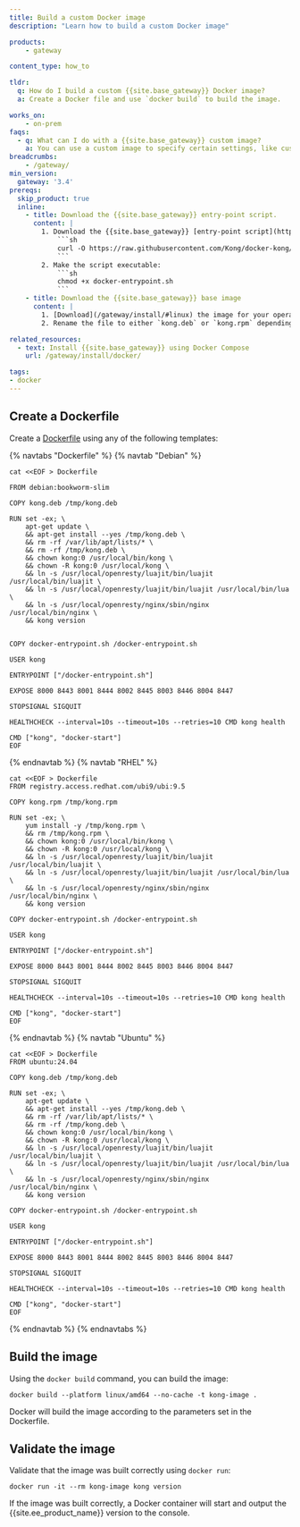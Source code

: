 ```yaml
---
title: Build a custom Docker image
description: "Learn how to build a custom Docker image"

products:
    - gateway

content_type: how_to

tldr: 
  q: How do I build a custom {{site.base_gateway}} Docker image?
  a: Create a Docker file and use `docker build` to build the image.

works_on:
    - on-prem
faqs:
  - q: What can I do with a {{site.base_gateway}} custom image?
    a: You can use a custom image to specify certain settings, like custom [ports](/gateway/network/) or [`kong.conf`](/gateway/manage-kong-conf/) parameters. This can be useful if your organization has certain requirements or other software that they use in conjunction with their API gateway. You can also use custom images in automation pipelines.
breadcrumbs:
    - /gateway/
min_version:
  gateway: '3.4'
prereqs:
  skip_product: true 
  inline:
    - title: Download the {{site.base_gateway}} entry-point script.
      content: |
        1. Download the {{site.base_gateway}} [entry-point script](https://raw.githubusercontent.com/Kong/docker-kong/master/docker-entrypoint.sh):
            ```sh
            curl -O https://raw.githubusercontent.com/Kong/docker-kong/master/docker-entrypoint.sh
            ```
        2. Make the script executable:
            ```sh
            chmod +x docker-entrypoint.sh
            ```
    - title: Download the {{site.base_gateway}} base image
      content: |
        1. [Download](/gateway/install/#linux) the image for your operating system.
        2. Rename the file to either `kong.deb` or `kong.rpm` depending on the package.

related_resources:
  - text: Install {{site.base_gateway}} using Docker Compose
    url: /gateway/install/docker/

tags:
- docker
---
```



## Create a Dockerfile

Create a [Dockerfile](https://docs.docker.com/reference/dockerfile/) using any of the following templates:

{% navtabs "Dockerfile" %}
{% navtab "Debian" %}
```
cat <<EOF > Dockerfile

FROM debian:bookworm-slim
   
COPY kong.deb /tmp/kong.deb
   
RUN set -ex; \
    apt-get update \
    && apt-get install --yes /tmp/kong.deb \
    && rm -rf /var/lib/apt/lists/* \
    && rm -rf /tmp/kong.deb \
    && chown kong:0 /usr/local/bin/kong \
    && chown -R kong:0 /usr/local/kong \
    && ln -s /usr/local/openresty/luajit/bin/luajit /usr/local/bin/luajit \
    && ln -s /usr/local/openresty/luajit/bin/luajit /usr/local/bin/lua \
    && ln -s /usr/local/openresty/nginx/sbin/nginx /usr/local/bin/nginx \
    && kong version
   
   
COPY docker-entrypoint.sh /docker-entrypoint.sh
   
USER kong
   
ENTRYPOINT ["/docker-entrypoint.sh"]
   
EXPOSE 8000 8443 8001 8444 8002 8445 8003 8446 8004 8447
   
STOPSIGNAL SIGQUIT
   
HEALTHCHECK --interval=10s --timeout=10s --retries=10 CMD kong health
   
CMD ["kong", "docker-start"]
EOF
```
{% endnavtab %}
{% navtab "RHEL" %}
```
cat <<EOF > Dockerfile
FROM registry.access.redhat.com/ubi9/ubi:9.5
   
COPY kong.rpm /tmp/kong.rpm
   
RUN set -ex; \
    yum install -y /tmp/kong.rpm \
    && rm /tmp/kong.rpm \
    && chown kong:0 /usr/local/bin/kong \
    && chown -R kong:0 /usr/local/kong \
    && ln -s /usr/local/openresty/luajit/bin/luajit /usr/local/bin/luajit \
    && ln -s /usr/local/openresty/luajit/bin/luajit /usr/local/bin/lua \
    && ln -s /usr/local/openresty/nginx/sbin/nginx /usr/local/bin/nginx \
    && kong version
   
COPY docker-entrypoint.sh /docker-entrypoint.sh
   
USER kong
   
ENTRYPOINT ["/docker-entrypoint.sh"]
   
EXPOSE 8000 8443 8001 8444 8002 8445 8003 8446 8004 8447
   
STOPSIGNAL SIGQUIT
   
HEALTHCHECK --interval=10s --timeout=10s --retries=10 CMD kong health
   
CMD ["kong", "docker-start"]
EOF
```
{% endnavtab %}
{% navtab "Ubuntu" %}
```
cat <<EOF > Dockerfile
FROM ubuntu:24.04
   
COPY kong.deb /tmp/kong.deb
   
RUN set -ex; \
    apt-get update \
    && apt-get install --yes /tmp/kong.deb \
    && rm -rf /var/lib/apt/lists/* \
    && rm -rf /tmp/kong.deb \
    && chown kong:0 /usr/local/bin/kong \
    && chown -R kong:0 /usr/local/kong \
    && ln -s /usr/local/openresty/luajit/bin/luajit /usr/local/bin/luajit \
    && ln -s /usr/local/openresty/luajit/bin/luajit /usr/local/bin/lua \
    && ln -s /usr/local/openresty/nginx/sbin/nginx /usr/local/bin/nginx \
    && kong version
   
COPY docker-entrypoint.sh /docker-entrypoint.sh
   
USER kong
   
ENTRYPOINT ["/docker-entrypoint.sh"]
   
EXPOSE 8000 8443 8001 8444 8002 8445 8003 8446 8004 8447
   
STOPSIGNAL SIGQUIT
   
HEALTHCHECK --interval=10s --timeout=10s --retries=10 CMD kong health
   
CMD ["kong", "docker-start"]
EOF
```
{% endnavtab %}
{% endnavtabs %}

## Build the image

Using the `docker build` command, you can build the image: 

```
docker build --platform linux/amd64 --no-cache -t kong-image .
```

Docker will build the image according to the parameters set in the Dockerfile.

## Validate the image

Validate that the image was built correctly using `docker run`: 

```
docker run -it --rm kong-image kong version
```

If the image was built correctly, a Docker container will start and output the {{site.ee_product_name}} version to the console. 